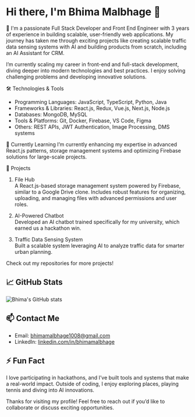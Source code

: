<!--
bhimamalbhage/bhimamalbhage is a ✨ _special_ ✨ repository because its `README.md` (this file) appears on your GitHub profile.

Here are some ideas to get you started:

- 🔭 I’m currently working on ...
- 🌱 I’m currently learning ...
- 👯 I’m looking to collaborate on ...
- 🤔 I’m looking for help with ...
- 💬 Ask me about ...
- 📫 How to reach me: ...
- 😄 Pronouns: ...
- ⚡ Fun fact: ...
-->

# Hi there, I'm Bhima Malbhage 👋

🚀 I'm a passionate Full Stack Developer and Front End Engineer with 3 years of experience in building scalable, user-friendly web applications. My journey has taken me through exciting projects like creating scalable traffic data sensing systems with AI and building products from scratch, including an AI Assistant for CRM.

I’m currently scaling my career in front-end and full-stack development, diving deeper into modern technologies and best practices. I enjoy solving challenging problems and developing innovative solutions.

🛠️ Technologies & Tools
- Programming Languages: JavaScript, TypeScript, Python, Java  
- Frameworks & Libraries: React.js, Redux, Vue.js, Next.js, Node.js  
- Databases: MongoDB, MySQL  
- Tools & Platforms: Git, Docker, Firebase, VS Code, Figma  
- Others: REST APIs, JWT Authentication, Image Processing, DMS systems  

🌱 Currently Learning
I’m currently enhancing my expertise in advanced React.js patterns, storage management systems and optimizing Firebase solutions for large-scale projects.  

💼 Projects
1. File Hub  
A React.js-based storage management system powered by Firebase, similar to a Google Drive clone. Includes robust features for organizing, uploading, and managing files with advanced permissions and user roles.  

2. AI-Powered Chatbot  
Developed an AI chatbot trained specifically for my university, which earned us a hackathon win.  

3. Traffic Data Sensing System  
Built a scalable system leveraging AI to analyze traffic data for smarter urban planning.  

Check out my repositories for more projects!

## 📈 GitHub Stats
![Bhima's GitHub stats](https://github-readme-stats.vercel.app/api?username=bhimamalbhage&show_icons=true&theme=radical)

## 📫 Contact Me
- Email: bhimamalbhage1008@gmail.com  
- LinkedIn: [linkedin.com/in/bhimamalbhage](https://linkedin.com/in/bhimamalbhage)  

## ⚡ Fun Fact
I love participating in hackathons, and I’ve built tools and systems that make a real-world impact. Outside of coding, I enjoy exploring places, playing tennis and diving into AI innovations.

Thanks for visiting my profile! Feel free to reach out if you’d like to collaborate or discuss exciting opportunities.  
